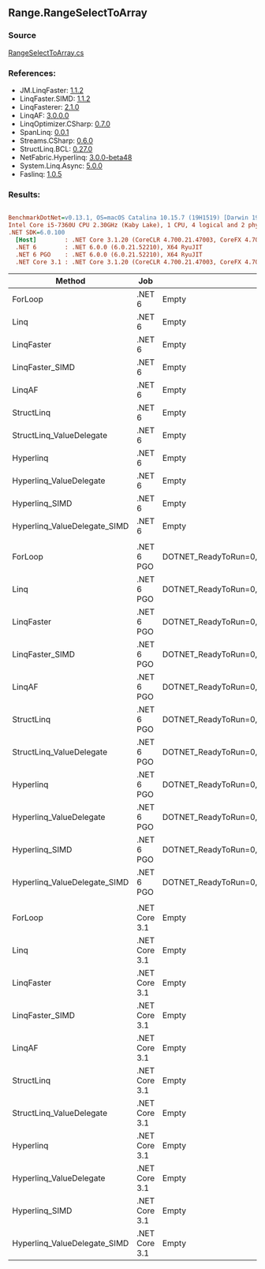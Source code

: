 ﻿## Range.RangeSelectToArray

### Source
[RangeSelectToArray.cs](../LinqBenchmarks/Range/RangeSelectToArray.cs)

### References:
- JM.LinqFaster: [1.1.2](https://www.nuget.org/packages/JM.LinqFaster/1.1.2)
- LinqFaster.SIMD: [1.1.2](https://www.nuget.org/packages/LinqFaster.SIMD/1.0.3)
- LinqFasterer: [2.1.0](https://www.nuget.org/packages/LinqFasterer/2.1.0)
- LinqAF: [3.0.0.0](https://www.nuget.org/packages/LinqAF/3.0.0.0)
- LinqOptimizer.CSharp: [0.7.0](https://www.nuget.org/packages/LinqOptimizer.CSharp/0.7.0)
- SpanLinq: [0.0.1](https://www.nuget.org/packages/SpanLinq/0.0.1)
- Streams.CSharp: [0.6.0](https://www.nuget.org/packages/Streams.CSharp/0.6.0)
- StructLinq.BCL: [0.27.0](https://www.nuget.org/packages/StructLinq/0.27.0)
- NetFabric.Hyperlinq: [3.0.0-beta48](https://www.nuget.org/packages/NetFabric.Hyperlinq/3.0.0-beta48)
- System.Linq.Async: [5.0.0](https://www.nuget.org/packages/System.Linq.Async/5.0.0)
- Faslinq: [1.0.5](https://www.nuget.org/packages/Faslinq/1.0.5)

### Results:
``` ini

BenchmarkDotNet=v0.13.1, OS=macOS Catalina 10.15.7 (19H1519) [Darwin 19.6.0]
Intel Core i5-7360U CPU 2.30GHz (Kaby Lake), 1 CPU, 4 logical and 2 physical cores
.NET SDK=6.0.100
  [Host]        : .NET Core 3.1.20 (CoreCLR 4.700.21.47003, CoreFX 4.700.21.47101), X64 RyuJIT
  .NET 6        : .NET 6.0.0 (6.0.21.52210), X64 RyuJIT
  .NET 6 PGO    : .NET 6.0.0 (6.0.21.52210), X64 RyuJIT
  .NET Core 3.1 : .NET Core 3.1.20 (CoreCLR 4.700.21.47003, CoreFX 4.700.21.47101), X64 RyuJIT


```
|                       Method |           Job |                                                EnvironmentVariables |       Runtime | Start | Count |      Mean |     Error |     StdDev |        Ratio | RatioSD |  Gen 0 | Allocated |
|----------------------------- |-------------- |-------------------------------------------------------------------- |-------------- |------ |------ |----------:|----------:|-----------:|-------------:|--------:|-------:|----------:|
|                      ForLoop |        .NET 6 |                                                               Empty |      .NET 6.0 |     0 |   100 | 100.95 ns |  0.234 ns |   0.207 ns |     baseline |         | 0.2027 |     424 B |
|                         Linq |        .NET 6 |                                                               Empty |      .NET 6.0 |     0 |   100 | 271.82 ns |  0.387 ns |   0.323 ns | 2.69x slower |   0.01x | 0.2446 |     512 B |
|                   LinqFaster |        .NET 6 |                                                               Empty |      .NET 6.0 |     0 |   100 | 319.30 ns |  0.862 ns |   0.764 ns | 3.16x slower |   0.01x | 0.4053 |     848 B |
|              LinqFaster_SIMD |        .NET 6 |                                                               Empty |      .NET 6.0 |     0 |   100 | 122.66 ns |  0.267 ns |   0.223 ns | 1.21x slower |   0.00x | 0.4053 |     848 B |
|                       LinqAF |        .NET 6 |                                                               Empty |      .NET 6.0 |     0 |   100 | 590.97 ns |  2.990 ns |   2.334 ns | 5.85x slower |   0.02x | 0.7534 |   1,576 B |
|                   StructLinq |        .NET 6 |                                                               Empty |      .NET 6.0 |     0 |   100 | 259.10 ns |  0.893 ns |   0.835 ns | 2.57x slower |   0.01x | 0.2294 |     480 B |
|     StructLinq_ValueDelegate |        .NET 6 |                                                               Empty |      .NET 6.0 |     0 |   100 | 103.20 ns |  0.211 ns |   0.187 ns | 1.02x slower |   0.00x | 0.2027 |     424 B |
|                    Hyperlinq |        .NET 6 |                                                               Empty |      .NET 6.0 |     0 |   100 | 289.78 ns |  1.444 ns |   1.351 ns | 2.87x slower |   0.01x | 0.2027 |     424 B |
|      Hyperlinq_ValueDelegate |        .NET 6 |                                                               Empty |      .NET 6.0 |     0 |   100 | 131.43 ns |  0.146 ns |   0.129 ns | 1.30x slower |   0.00x | 0.2027 |     424 B |
|               Hyperlinq_SIMD |        .NET 6 |                                                               Empty |      .NET 6.0 |     0 |   100 |  93.69 ns |  0.166 ns |   0.130 ns | 1.08x faster |   0.00x | 0.2027 |     424 B |
| Hyperlinq_ValueDelegate_SIMD |        .NET 6 |                                                               Empty |      .NET 6.0 |     0 |   100 |  64.48 ns |  0.129 ns |   0.114 ns | 1.57x faster |   0.00x | 0.2027 |     424 B |
|                              |               |                                                                     |               |       |       |           |           |            |              |         |        |           |
|                      ForLoop |    .NET 6 PGO | DOTNET_ReadyToRun=0,DOTNET_TC_QuickJitForLoops=1,DOTNET_TieredPGO=1 |      .NET 6.0 |     0 |   100 | 105.10 ns |  0.170 ns |   0.142 ns |     baseline |         | 0.2027 |     424 B |
|                         Linq |    .NET 6 PGO | DOTNET_ReadyToRun=0,DOTNET_TC_QuickJitForLoops=1,DOTNET_TieredPGO=1 |      .NET 6.0 |     0 |   100 | 298.50 ns |  2.195 ns |   1.946 ns | 2.84x slower |   0.01x | 0.2446 |     512 B |
|                   LinqFaster |    .NET 6 PGO | DOTNET_ReadyToRun=0,DOTNET_TC_QuickJitForLoops=1,DOTNET_TieredPGO=1 |      .NET 6.0 |     0 |   100 | 321.99 ns |  0.546 ns |   0.426 ns | 3.06x slower |   0.01x | 0.4053 |     848 B |
|              LinqFaster_SIMD |    .NET 6 PGO | DOTNET_ReadyToRun=0,DOTNET_TC_QuickJitForLoops=1,DOTNET_TieredPGO=1 |      .NET 6.0 |     0 |   100 | 130.62 ns |  2.618 ns |   2.449 ns | 1.24x slower |   0.03x | 0.4053 |     848 B |
|                       LinqAF |    .NET 6 PGO | DOTNET_ReadyToRun=0,DOTNET_TC_QuickJitForLoops=1,DOTNET_TieredPGO=1 |      .NET 6.0 |     0 |   100 | 572.26 ns |  5.510 ns |   4.601 ns | 5.45x slower |   0.04x | 0.7534 |   1,576 B |
|                   StructLinq |    .NET 6 PGO | DOTNET_ReadyToRun=0,DOTNET_TC_QuickJitForLoops=1,DOTNET_TieredPGO=1 |      .NET 6.0 |     0 |   100 | 287.43 ns |  0.493 ns |   0.461 ns | 2.73x slower |   0.00x | 0.2294 |     480 B |
|     StructLinq_ValueDelegate |    .NET 6 PGO | DOTNET_ReadyToRun=0,DOTNET_TC_QuickJitForLoops=1,DOTNET_TieredPGO=1 |      .NET 6.0 |     0 |   100 | 112.78 ns |  2.352 ns |   3.058 ns | 1.07x slower |   0.03x | 0.2027 |     424 B |
|                    Hyperlinq |    .NET 6 PGO | DOTNET_ReadyToRun=0,DOTNET_TC_QuickJitForLoops=1,DOTNET_TieredPGO=1 |      .NET 6.0 |     0 |   100 | 325.91 ns | 25.657 ns |  71.095 ns | 3.79x slower |   0.60x | 0.2027 |     424 B |
|      Hyperlinq_ValueDelegate |    .NET 6 PGO | DOTNET_ReadyToRun=0,DOTNET_TC_QuickJitForLoops=1,DOTNET_TieredPGO=1 |      .NET 6.0 |     0 |   100 | 309.87 ns | 46.256 ns | 133.460 ns | 1.38x slower |   0.13x | 0.2027 |     424 B |
|               Hyperlinq_SIMD |    .NET 6 PGO | DOTNET_ReadyToRun=0,DOTNET_TC_QuickJitForLoops=1,DOTNET_TieredPGO=1 |      .NET 6.0 |     0 |   100 |  99.80 ns |  2.243 ns |   5.374 ns | 1.02x slower |   0.05x | 0.2027 |     424 B |
| Hyperlinq_ValueDelegate_SIMD |    .NET 6 PGO | DOTNET_ReadyToRun=0,DOTNET_TC_QuickJitForLoops=1,DOTNET_TieredPGO=1 |      .NET 6.0 |     0 |   100 |  68.71 ns |  0.483 ns |   0.452 ns | 1.53x faster |   0.01x | 0.2027 |     424 B |
|                              |               |                                                                     |               |       |       |           |           |            |              |         |        |           |
|                      ForLoop | .NET Core 3.1 |                                                               Empty | .NET Core 3.1 |     0 |   100 | 102.81 ns |  1.096 ns |   1.026 ns |     baseline |         | 0.2027 |     424 B |
|                         Linq | .NET Core 3.1 |                                                               Empty | .NET Core 3.1 |     0 |   100 | 296.37 ns |  2.041 ns |   1.705 ns | 2.88x slower |   0.04x | 0.2446 |     512 B |
|                   LinqFaster | .NET Core 3.1 |                                                               Empty | .NET Core 3.1 |     0 |   100 | 334.03 ns |  2.105 ns |   1.969 ns | 3.25x slower |   0.03x | 0.4053 |     848 B |
|              LinqFaster_SIMD | .NET Core 3.1 |                                                               Empty | .NET Core 3.1 |     0 |   100 | 132.25 ns |  0.929 ns |   0.823 ns | 1.29x slower |   0.02x | 0.4053 |     848 B |
|                       LinqAF | .NET Core 3.1 |                                                               Empty | .NET Core 3.1 |     0 |   100 | 949.54 ns |  5.952 ns |   4.970 ns | 9.24x slower |   0.11x | 0.7534 |   1,576 B |
|                   StructLinq | .NET Core 3.1 |                                                               Empty | .NET Core 3.1 |     0 |   100 | 349.90 ns |  1.869 ns |   1.748 ns | 3.40x slower |   0.04x | 0.2294 |     480 B |
|     StructLinq_ValueDelegate | .NET Core 3.1 |                                                               Empty | .NET Core 3.1 |     0 |   100 | 122.55 ns |  0.664 ns |   0.621 ns | 1.19x slower |   0.01x | 0.2027 |     424 B |
|                    Hyperlinq | .NET Core 3.1 |                                                               Empty | .NET Core 3.1 |     0 |   100 | 329.22 ns |  1.428 ns |   1.266 ns | 3.20x slower |   0.03x | 0.2027 |     424 B |
|      Hyperlinq_ValueDelegate | .NET Core 3.1 |                                                               Empty | .NET Core 3.1 |     0 |   100 | 250.18 ns |  1.275 ns |   1.064 ns | 2.43x slower |   0.03x | 0.2027 |     424 B |
|               Hyperlinq_SIMD | .NET Core 3.1 |                                                               Empty | .NET Core 3.1 |     0 |   100 | 248.72 ns |  3.618 ns |   3.208 ns | 2.42x slower |   0.04x | 0.2027 |     424 B |
| Hyperlinq_ValueDelegate_SIMD | .NET Core 3.1 |                                                               Empty | .NET Core 3.1 |     0 |   100 | 219.67 ns |  1.745 ns |   1.632 ns | 2.14x slower |   0.03x | 0.2027 |     424 B |
